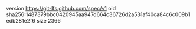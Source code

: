 version https://git-lfs.github.com/spec/v1
oid sha256:1487379bbc0420945aa947d664c36726d2a531af40ca84c6c009b1edb281e2f6
size 2366
